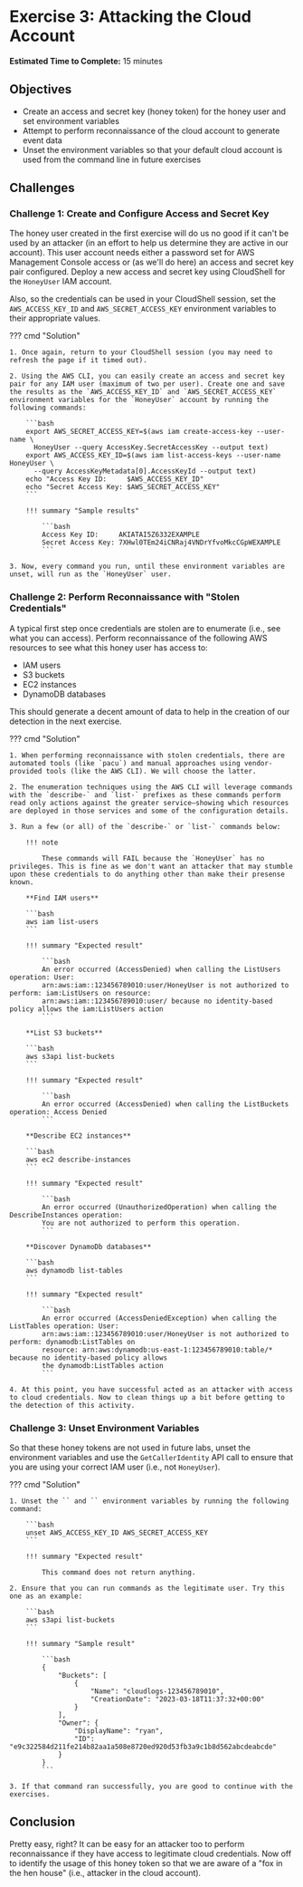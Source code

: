 # Exercise 3: Attacking the Cloud Account

<!-- markdownlint-disable MD033-->

<!--Overriding style-->
<style>
  :root {
    --sans-primary-color: #ff0000;
}
</style>

**Estimated Time to Complete:** 15 minutes

## Objectives

* Create an access and secret key (honey token) for the honey user and set environment variables
* Attempt to perform reconnaissance of the cloud account to generate event data
* Unset the environment variables so that your default cloud account is used from the command line in future exercises

## Challenges

### Challenge 1: Create and Configure Access and Secret Key

The honey user created in the first exercise will do us no good if it can't be used by an attacker (in an effort to help us determine they are active in our account). This user account needs either a password set for AWS Management Console access or (as we'll do here) an access and secret key pair configured. Deploy a new access and secret key using CloudShell for the `HoneyUser` IAM account. 

Also, so the credentials can be used in your CloudShell session, set the `AWS_ACCESS_KEY_ID` and `AWS_SECRET_ACCESS_KEY` environment variables to their appropriate values.

??? cmd "Solution"

    1. Once again, return to your CloudShell session (you may need to refresh the page if it timed out).

    2. Using the AWS CLI, you can easily create an access and secret key pair for any IAM user (maximum of two per user). Create one and save the results as the `AWS_ACCESS_KEY_ID` and `AWS_SECRET_ACCESS_KEY` environment variables for the `HoneyUser` account by running the following commands:

        ```bash
        export AWS_SECRET_ACCESS_KEY=$(aws iam create-access-key --user-name \
          HoneyUser --query AccessKey.SecretAccessKey --output text)
        export AWS_ACCESS_KEY_ID=$(aws iam list-access-keys --user-name HoneyUser \
          --query AccessKeyMetadata[0].AccessKeyId --output text)
        echo "Access Key ID:     $AWS_ACCESS_KEY_ID"
        echo "Secret Access Key: $AWS_SECRET_ACCESS_KEY"
        ```

        !!! summary "Sample results"

            ```bash
            Access Key ID:     AKIATAI5Z6332EXAMPLE
            Secret Access Key: 7XHwl0TEm24iCNRaj4VNDrYfvoMkcCGpWEXAMPLE
            ```

    3. Now, every command you run, until these environment variables are unset, will run as the `HoneyUser` user.

### Challenge 2: Perform Reconnaissance with "Stolen Credentials"

A typical first step once credentials are stolen are to enumerate (i.e., see what you can access). Perform reconnaissance of the following AWS resources to see what this honey user has access to:

- IAM users
- S3 buckets
- EC2 instances
- DynamoDB databases

This should generate a decent amount of data to help in the creation of our detection in the next exercise.

??? cmd "Solution"

    1. When performing reconnaissance with stolen credentials, there are automated tools (like `pacu`) and manual approaches using vendor-provided tools (like the AWS CLI). We will choose the latter.

    2. The enumeration techniques using the AWS CLI will leverage commands with the `describe-` and `list-` prefixes as these commands perform read only actions against the greater service—showing which resources are deployed in those services and some of the configuration details.

    3. Run a few (or all) of the `describe-` or `list-` commands below:

        !!! note

            These commands will FAIL because the `HoneyUser` has no privileges. This is fine as we don't want an attacker that may stumble upon these credentials to do anything other than make their presense known.

        **Find IAM users**

        ```bash
        aws iam list-users
        ```

        !!! summary "Expected result"

            ```bash
            An error occurred (AccessDenied) when calling the ListUsers operation: User: 
            arn:aws:iam::123456789010:user/HoneyUser is not authorized to perform: iam:ListUsers on resource: 
            arn:aws:iam::123456789010:user/ because no identity-based policy allows the iam:ListUsers action
            ```

        **List S3 buckets**

        ```bash
        aws s3api list-buckets
        ```

        !!! summary "Expected result"

            ```bash
            An error occurred (AccessDenied) when calling the ListBuckets operation: Access Denied
            ```

        **Describe EC2 instances**

        ```bash
        aws ec2 describe-instances
        ```

        !!! summary "Expected result"

            ```bash
            An error occurred (UnauthorizedOperation) when calling the DescribeInstances operation: 
            You are not authorized to perform this operation.
            ```

        **Discover DynamoDb databases**

        ```bash
        aws dynamodb list-tables
        ```

        !!! summary "Expected result"

            ```bash
            An error occurred (AccessDeniedException) when calling the ListTables operation: User: 
            arn:aws:iam::123456789010:user/HoneyUser is not authorized to perform: dynamodb:ListTables on 
            resource: arn:aws:dynamodb:us-east-1:123456789010:table/* because no identity-based policy allows
            the dynamodb:ListTables action
            ```

    4. At this point, you have successful acted as an attacker with access to cloud credentials. Now to clean things up a bit before getting to the detection of this activity.

### Challenge 3: Unset Environment Variables

So that these honey tokens are not used in future labs, unset the environment variables and use the `GetCallerIdentity` API call to ensure that you are using your correct IAM user (i.e., not `HoneyUser`).

??? cmd "Solution"

    1. Unset the `` and `` environment variables by running the following command:

        ```bash
        unset AWS_ACCESS_KEY_ID AWS_SECRET_ACCESS_KEY
        ```

        !!! summary "Expected result"

            This command does not return anything.

    2. Ensure that you can run commands as the legitimate user. Try this one as an example:

        ```bash
        aws s3api list-buckets
        ```

        !!! summary "Sample result"

            ```bash
            {
                "Buckets": [
                    {
                        "Name": "cloudlogs-123456789010",
                        "CreationDate": "2023-03-18T11:37:32+00:00"
                    }
                ],
                "Owner": {
                    "DisplayName": "ryan",
                    "ID": "e9c322584d211fe214b82aa1a508e8720ed920d53fb3a9c1b8d562abcdeabcde"
                }
            }
            ```

    3. If that command ran successfully, you are good to continue with the exercises.

## Conclusion

Pretty easy, right? It can be easy for an attacker too to perform reconnaissance if they have access to legitimate cloud credentials. Now off to identify the usage of this honey token so that we are aware of a "fox in the hen house" (i.e., attacker in the cloud account).